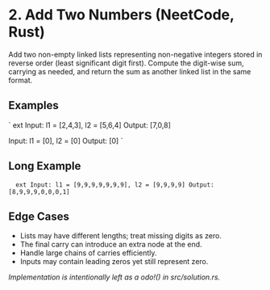 # 2. Add Two Numbers (NeetCode, Rust)

Add two non-empty linked lists representing non-negative integers stored in reverse order (least significant digit first). Compute the digit-wise sum, carrying as needed, and return the sum as another linked list in the same format.

## Examples
`	ext
Input: l1 = [2,4,3], l2 = [5,6,4]
Output: [7,0,8]

Input: l1 = [0], l2 = [0]
Output: [0]
`

## Long Example
`	ext
Input: l1 = [9,9,9,9,9,9,9], l2 = [9,9,9,9]
Output: [8,9,9,9,0,0,0,1]
`

## Edge Cases
- Lists may have different lengths; treat missing digits as zero.
- The final carry can introduce an extra node at the end.
- Handle large chains of carries efficiently.
- Inputs may contain leading zeros yet still represent zero.

*Implementation is intentionally left as a 	odo!() in src/solution.rs.*
